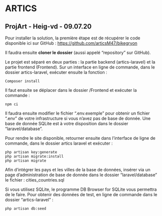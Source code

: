 # **ARTICS**

## ProjArt - Heig-vd - 09.07.20

Pour installer la solution, la première étape est de récupérer le code disponible ici sur GitHub :
https://github.com/articsM47/bikegryon

Il faudra ensuite **cloner le dossier** (aussi appelé “repository” sur GitHub).

Le projet est séparé en deux parties : la partie backend (artics-laravel) et la partie frontend (Frontend).
Sur un interface en ligne de commande, dans le dossier artics-laravel, exécuter ensuite la fonction :

```
Composer install
```

Il faut ensuite se déplacer dans le dossier /Frontend et exécuter la commande :

```
npm ci
```

Il faudra ensuite modifier le fichier “.env.exemple” pour obtenir un fichier “.env” de votre infrastructure si vous n’avez pas de base de donnée. Une base de donnée SQLite est à votre disposition dans le dossier “laravel/database”.

Pour rendre le site disponible, retourner ensuite dans l’interface de ligne de commande, dans le dossier artics laravel et exécuter :

```
php artisan key:generate
php artisan migrate:install
php artisan migrate
```

Afin d’intégrer les pays et les villes de la base de données, insérer via un page d’administration de base de donnée dans le dossier “laravel/database” le fichier : cities_countries.sql

Si vous utilisez SQLite, le programme DB Browser for SQLite vous permettra de le faire.
Pour obtenir des données de test, en ligne de commande dans le dossier “artics-laravel” :

```
php artisan db:seed
```

